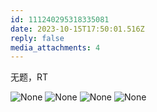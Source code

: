 ```yaml
---
id: 111240295318335081
date: 2023-10-15T17:50:01.516Z
reply: false
media_attachments: 4
---
```


无题，RT

![None](https://files.e5n.cc/media_attachments/files/111/240/292/535/283/302/original/d1cd9bc625cd835c.jpg)
![None](https://files.e5n.cc/media_attachments/files/111/240/293/449/452/832/original/6fa41adf077807a5.jpg)
![None](https://files.e5n.cc/media_attachments/files/111/240/293/992/629/644/original/dc0c1d880d812098.jpg)
![None](https://files.e5n.cc/media_attachments/files/111/240/295/010/560/889/original/7ca4f7428b47e75a.jpg)
